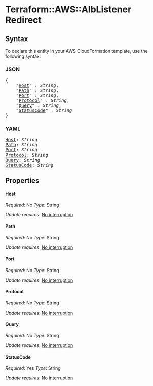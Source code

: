 # Terraform::AWS::AlbListener Redirect

## Syntax

To declare this entity in your AWS CloudFormation template, use the following syntax:

### JSON

<pre>
{
    "<a href="#host" title="Host">Host</a>" : <i>String</i>,
    "<a href="#path" title="Path">Path</a>" : <i>String</i>,
    "<a href="#port" title="Port">Port</a>" : <i>String</i>,
    "<a href="#protocol" title="Protocol">Protocol</a>" : <i>String</i>,
    "<a href="#query" title="Query">Query</a>" : <i>String</i>,
    "<a href="#statuscode" title="StatusCode">StatusCode</a>" : <i>String</i>
}
</pre>

### YAML

<pre>
<a href="#host" title="Host">Host</a>: <i>String</i>
<a href="#path" title="Path">Path</a>: <i>String</i>
<a href="#port" title="Port">Port</a>: <i>String</i>
<a href="#protocol" title="Protocol">Protocol</a>: <i>String</i>
<a href="#query" title="Query">Query</a>: <i>String</i>
<a href="#statuscode" title="StatusCode">StatusCode</a>: <i>String</i>
</pre>

## Properties

#### Host

_Required_: No
_Type_: String

_Update requires_: [No interruption](https://docs.aws.amazon.com/AWSCloudFormation/latest/UserGuide/using-cfn-updating-stacks-update-behaviors.html#update-no-interrupt)

#### Path

_Required_: No
_Type_: String

_Update requires_: [No interruption](https://docs.aws.amazon.com/AWSCloudFormation/latest/UserGuide/using-cfn-updating-stacks-update-behaviors.html#update-no-interrupt)

#### Port

_Required_: No
_Type_: String

_Update requires_: [No interruption](https://docs.aws.amazon.com/AWSCloudFormation/latest/UserGuide/using-cfn-updating-stacks-update-behaviors.html#update-no-interrupt)

#### Protocol

_Required_: No
_Type_: String

_Update requires_: [No interruption](https://docs.aws.amazon.com/AWSCloudFormation/latest/UserGuide/using-cfn-updating-stacks-update-behaviors.html#update-no-interrupt)

#### Query

_Required_: No
_Type_: String

_Update requires_: [No interruption](https://docs.aws.amazon.com/AWSCloudFormation/latest/UserGuide/using-cfn-updating-stacks-update-behaviors.html#update-no-interrupt)

#### StatusCode

_Required_: Yes
_Type_: String

_Update requires_: [No interruption](https://docs.aws.amazon.com/AWSCloudFormation/latest/UserGuide/using-cfn-updating-stacks-update-behaviors.html#update-no-interrupt)

